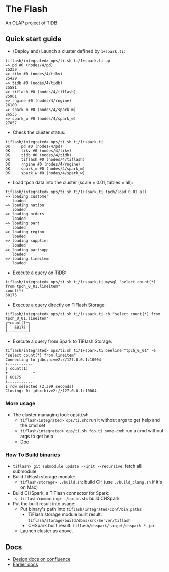 # The Flash
An OLAP project of TiDB

## Quick start guide
* (Deploy and) Launch a cluster defined by `1+spark.ti`:
```
tiflash/integrated> ops/ti.sh ti/1+spark.ti up
=> pd #0 (nodes/4/pd)
25239
=> tikv #0 (nodes/4/tikv)
25429
=> tidb #0 (nodes/4/tidb)
25581
=> tiflash #0 (nodes/4/tiflash)
25961
=> rngine #0 (nodes/4/rngine)
26180
=> spark_m #0 (nodes/4/spark_m)
26535
=> spark_w #0 (nodes/4/spark_w)
27057
```

* Check the cluster status:
```
tiflash/integrated> ops/ti.sh ti/1+spark.ti
OK     pd #0 (nodes/4/pd)
OK     tikv #0 (nodes/4/tikv)
OK     tidb #0 (nodes/4/tidb)
OK     tiflash #0 (nodes/4/tiflash)
OK     rngine #0 (nodes/4/rngine)
OK     spark_m #0 (nodes/4/spark_m)
OK     spark_w #0 (nodes/4/spark_w)
```

* Load tpch data into the cluster (scale = 0.01, tables = all):
```
tiflash/integrated> ops/ti.sh ti/1+spark.ti tpch/load 0.01 all
=> loading customer
   loaded
=> loading nation
   loaded
=> loading orders
   loaded
=> loading part
   loaded
=> loading region
   loaded
=> loading supplier
   loaded
=> loading partsupp
   loaded
=> loading lineitem
   loaded
```

* Execute a query on TiDB:
```
tiflash/integrated> ops/ti.sh ti/1+spark.ti mysql "select count(*) from tpch_0_01.lineitem"
count(*)
60175
```

* Execute a query directly on TiFlash Storage:
```
tiflash/integrated> ops/ti.sh ti/1+spark.ti ch "select count(*) from tpch_0_01.lineitem"
┌─count()─┐
│   60175 │
└─────────┘
```

* Execute a query from Spark to TiFlash Storage:
```
tiflash/integrated> ops/ti.sh ti/1+spark.ti beeline "tpch_0_01" -e "select count(*) from lineitem"
Connecting to jdbc:hive2://127.0.0.1:10004
+-----------+
| count(1)  |
+-----------+
| 60175     |
+-----------+
1 row selected (2.399 seconds)
Closing: 0: jdbc:hive2://127.0.0.1:10004
```

### More usage
* The cluster managing tool: ops/ti.sh
    * `tiflash/integrated> ops/ti.sh`: run it without args to get help and the cmd set
    * `tiflash/integrated> ops/ti.sh foo.ti some-cmd`: run a cmd without args to get help
    * [Doc](./integrated/docs/ti.sh.md)

### How To Build binaries
* `tiflash> git submodule update --init --recursive`: fetch all submodule
* Build TiFlash storage module:
    * `tiflash/storage> ./build.sh`: build CH (use `./build_clang.sh` if it's on Mac)
* Build CHSpark, a TiFlash connector for Spark:
    * `tiflash/computing> ./build.sh`: build CHSpark
* Put the built result into usage:
    * Put binary's path into `tiflash/integrated/conf/bin.paths`
        * TiFlash storage module built result: `tiflash/storage/build/dbms/src/Server/tiflash`
        * CHSpark built result: `tiflash/chspark/target/chspark-*.jar`
    * Launch cluster as above.

## Docs
* [Design docs on confluence](https://internal.pingcap.net/confluence/pages/viewpage.action?pageId=14451924)
* [Earlier docs](./deprecated/docs)

